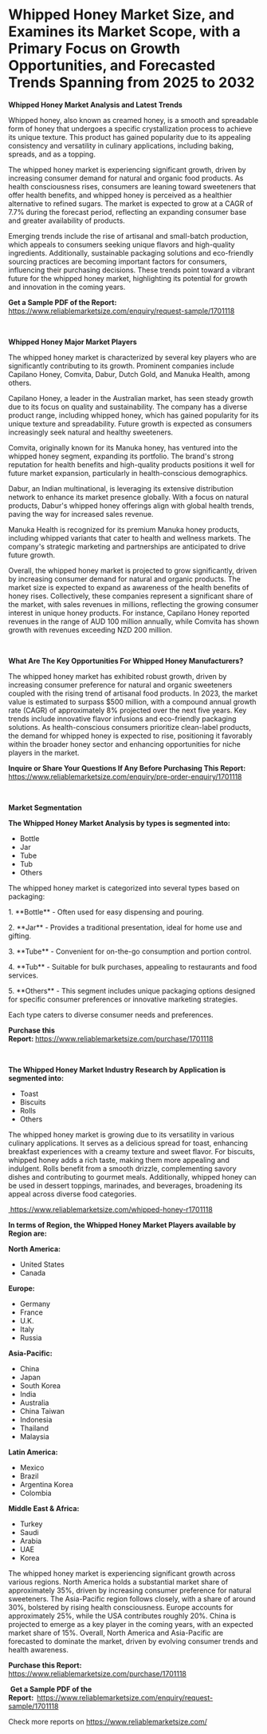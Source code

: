 <p><h1>Whipped Honey Market Size, and Examines its Market Scope, with a Primary Focus on Growth Opportunities, and Forecasted Trends Spanning from 2025 to 2032</h1></p><p><strong>Whipped Honey Market Analysis and Latest Trends</strong></p>
<p><p>Whipped honey, also known as creamed honey, is a smooth and spreadable form of honey that undergoes a specific crystallization process to achieve its unique texture. This product has gained popularity due to its appealing consistency and versatility in culinary applications, including baking, spreads, and as a topping.</p><p>The whipped honey market is experiencing significant growth, driven by increasing consumer demand for natural and organic food products. As health consciousness rises, consumers are leaning toward sweeteners that offer health benefits, and whipped honey is perceived as a healthier alternative to refined sugars. The market is expected to grow at a CAGR of 7.7% during the forecast period, reflecting an expanding consumer base and greater availability of products.</p><p>Emerging trends include the rise of artisanal and small-batch production, which appeals to consumers seeking unique flavors and high-quality ingredients. Additionally, sustainable packaging solutions and eco-friendly sourcing practices are becoming important factors for consumers, influencing their purchasing decisions. These trends point toward a vibrant future for the whipped honey market, highlighting its potential for growth and innovation in the coming years.</p></p>
<p><strong>Get a Sample PDF of the Report:&nbsp;</strong> <a href="https://www.reliablemarketsize.com/enquiry/request-sample/1701118?utm_campaign=3550&utm_medium=2&utm_source=Github&utm_content=ia&utm_term=07042025&utm_id=whipped-honey">https://www.reliablemarketsize.com/enquiry/request-sample/1701118</a></p>
<p>&nbsp;</p>
<p><strong>Whipped Honey Major Market Players</strong></p>
<p><p>The whipped honey market is characterized by several key players who are significantly contributing to its growth. Prominent companies include Capilano Honey, Comvita, Dabur, Dutch Gold, and Manuka Health, among others. </p><p>Capilano Honey, a leader in the Australian market, has seen steady growth due to its focus on quality and sustainability. The company has a diverse product range, including whipped honey, which has gained popularity for its unique texture and spreadability. Future growth is expected as consumers increasingly seek natural and healthy sweeteners.</p><p>Comvita, originally known for its Manuka honey, has ventured into the whipped honey segment, expanding its portfolio. The brand's strong reputation for health benefits and high-quality products positions it well for future market expansion, particularly in health-conscious demographics.</p><p>Dabur, an Indian multinational, is leveraging its extensive distribution network to enhance its market presence globally. With a focus on natural products, Dabur's whipped honey offerings align with global health trends, paving the way for increased sales revenue.</p><p>Manuka Health is recognized for its premium Manuka honey products, including whipped variants that cater to health and wellness markets. The company's strategic marketing and partnerships are anticipated to drive future growth.</p><p>Overall, the whipped honey market is projected to grow significantly, driven by increasing consumer demand for natural and organic products. The market size is expected to expand as awareness of the health benefits of honey rises. Collectively, these companies represent a significant share of the market, with sales revenues in millions, reflecting the growing consumer interest in unique honey products. For instance, Capilano Honey reported revenues in the range of AUD 100 million annually, while Comvita has shown growth with revenues exceeding NZD 200 million.</p></p>
<p>&nbsp;</p>
<p><strong>What Are The Key Opportunities For Whipped Honey Manufacturers?</strong></p>
<p><p>The whipped honey market has exhibited robust growth, driven by increasing consumer preference for natural and organic sweeteners coupled with the rising trend of artisanal food products. In 2023, the market value is estimated to surpass $500 million, with a compound annual growth rate (CAGR) of approximately 8% projected over the next five years. Key trends include innovative flavor infusions and eco-friendly packaging solutions. As health-conscious consumers prioritize clean-label products, the demand for whipped honey is expected to rise, positioning it favorably within the broader honey sector and enhancing opportunities for niche players in the market.</p></p>
<p><strong>Inquire or Share Your Questions If Any Before Purchasing This Report:</strong> <a href="https://www.reliablemarketsize.com/enquiry/pre-order-enquiry/1701118?utm_campaign=3550&utm_medium=2&utm_source=Github&utm_content=ia&utm_term=07042025&utm_id=whipped-honey">https://www.reliablemarketsize.com/enquiry/pre-order-enquiry/1701118</a></p>
<p>&nbsp;</p>
<p><strong>Market Segmentation</strong></p>
<p><strong>The Whipped Honey Market Analysis by types is segmented into:</strong></p>
<p><ul><li>Bottle</li><li>Jar</li><li>Tube</li><li>Tub</li><li>Others</li></ul></p>
<p><p>The whipped honey market is categorized into several types based on packaging: </p><p>1. **Bottle** - Often used for easy dispensing and pouring.</p><p>2. **Jar** - Provides a traditional presentation, ideal for home use and gifting.</p><p>3. **Tube** - Convenient for on-the-go consumption and portion control.</p><p>4. **Tub** - Suitable for bulk purchases, appealing to restaurants and food services.</p><p>5. **Others** - This segment includes unique packaging options designed for specific consumer preferences or innovative marketing strategies. </p><p>Each type caters to diverse consumer needs and preferences.</p></p>
<p><strong>Purchase this Report:&nbsp;</strong><a href="https://www.reliablemarketsize.com/purchase/1701118?utm_campaign=3550&utm_medium=2&utm_source=Github&utm_content=ia&utm_term=07042025&utm_id=whipped-honey">https://www.reliablemarketsize.com/purchase/1701118</a></p>
<p>&nbsp;</p>
<p><strong>The Whipped Honey Market Industry Research by Application is segmented into:</strong></p>
<p><ul><li>Toast</li><li>Biscuits</li><li>Rolls</li><li>Others</li></ul></p>
<p><p>The whipped honey market is growing due to its versatility in various culinary applications. It serves as a delicious spread for toast, enhancing breakfast experiences with a creamy texture and sweet flavor. For biscuits, whipped honey adds a rich taste, making them more appealing and indulgent. Rolls benefit from a smooth drizzle, complementing savory dishes and contributing to gourmet meals. Additionally, whipped honey can be used in dessert toppings, marinades, and beverages, broadening its appeal across diverse food categories.</p></p>
<p><a href="https://www.reliablemarketsize.com/whipped-honey-r1701118?utm_campaign=3550&utm_medium=2&utm_source=Github&utm_content=ia&utm_term=07042025&utm_id=whipped-honey">&nbsp;https://www.reliablemarketsize.com/whipped-honey-r1701118</a></p>
<p><strong>In terms of Region, the Whipped Honey Market Players available by Region are:</strong></p>
<p>
    <p> <strong> North America: </strong>
        <ul>
            <li>United States</li>
            <li>Canada</li>
        </ul>
        </p> 
    <p> <strong> Europe: </strong>
        <ul>
            <li>Germany</li>
            <li>France</li>
            <li>U.K.</li>
            <li>Italy</li>
            <li>Russia</li>
        </ul>
        </p> 
    <p> <strong> Asia-Pacific: </strong>
        <ul>
            <li>China</li>
            <li>Japan</li>
            <li>South Korea</li>
            <li>India</li>
            <li>Australia</li>
            <li>China Taiwan</li>
            <li>Indonesia</li>
            <li>Thailand</li>
            <li>Malaysia</li>
        </ul>
        </p> 
    <p> <strong> Latin America: </strong>
        <ul>
            <li>Mexico</li>
            <li>Brazil</li>
            <li>Argentina Korea</li>
            <li>Colombia</li>
        </ul>
        </p> 
    <p> <strong> Middle East & Africa: </strong>
        <ul>
            <li>Turkey</li>
            <li>Saudi</li>
            <li>Arabia</li>
            <li>UAE</li>
            <li>Korea</li>
        </ul>
    </p>
    </p>
<p><p>The whipped honey market is experiencing significant growth across various regions. North America holds a substantial market share of approximately 35%, driven by increasing consumer preference for natural sweeteners. The Asia-Pacific region follows closely, with a share of around 30%, bolstered by rising health consciousness. Europe accounts for approximately 25%, while the USA contributes roughly 20%. China is projected to emerge as a key player in the coming years, with an expected market share of 15%. Overall, North America and Asia-Pacific are forecasted to dominate the market, driven by evolving consumer trends and health awareness.</p></p>
<p><strong>Purchase this Report: </strong><a href="https://www.reliablemarketsize.com/purchase/1701118?utm_campaign=3550&utm_medium=2&utm_source=Github&utm_content=ia&utm_term=07042025&utm_id=whipped-honey">https://www.reliablemarketsize.com/purchase/1701118</a></p>
<p>&nbsp;<strong>Get a Sample PDF of the Report:&nbsp;&nbsp;</strong><a href="https://www.reliablemarketsize.com/enquiry/request-sample/1701118?utm_campaign=3550&utm_medium=2&utm_source=Github&utm_content=ia&utm_term=07042025&utm_id=whipped-honey">https://www.reliablemarketsize.com/enquiry/request-sample/1701118</a></p>
<p><strong></strong></p>
<p>Check more reports on <a href="https://www.reliablemarketsize.com/?utm_campaign=3550&utm_medium=2&utm_source=Github&utm_content=ia&utm_term=07042025&utm_id=whipped-honey">https://www.reliablemarketsize.com/</a></p>